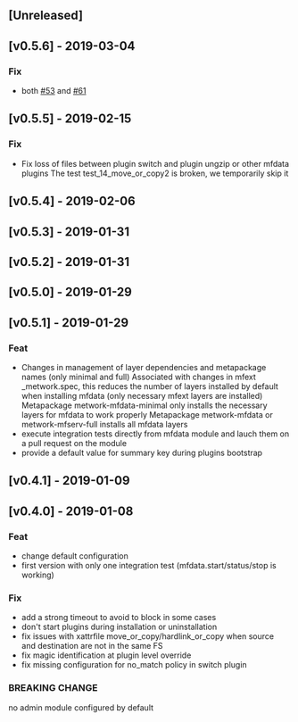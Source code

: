 <a name="unreleased"></a>
## [Unreleased]

<a name="v0.5.6"></a>
## [v0.5.6] - 2019-03-04
### Fix
- both [#53](https://github.com/metwork-framework//issues/53) and [#61](https://github.com/metwork-framework//issues/61)

<a name="v0.5.5"></a>
## [v0.5.5] - 2019-02-15
### Fix
- Fix loss of files between plugin switch and plugin ungzip or other mfdata plugins The test test_14_move_or_copy2 is broken, we temporarily skip it

<a name="v0.5.4"></a>
## [v0.5.4] - 2019-02-06

<a name="v0.5.3"></a>
## [v0.5.3] - 2019-01-31

<a name="v0.5.2"></a>
## [v0.5.2] - 2019-01-31

<a name="v0.5.0"></a>
## [v0.5.0] - 2019-01-29

<a name="v0.5.1"></a>
## [v0.5.1] - 2019-01-29
### Feat
- Changes in management of layer dependencies and metapackage names (only minimal and full) Associated with changes in mfext _metwork.spec, this reduces the number of layers installed by default when installing mfdata (only necessary mfext layers are installed) Metapackage metwork-mfdata-minimal only installs the necessary layers for mfdata to work properly Metapackage metwork-mfdata or metwork-mfserv-full installs all mfdata layers
- execute integration tests directly from mfdata module and lauch them on a pull request on the module
- provide a default value for summary key during plugins bootstrap

<a name="v0.4.1"></a>
## [v0.4.1] - 2019-01-09

<a name="v0.4.0"></a>
## [v0.4.0] - 2019-01-08
### Feat
- change default configuration
- first version with only one integration test (mfdata.start/status/stop is working)

### Fix
- add a strong timeout to avoid to block in some cases
- don't start plugins during installation or uninstallation
- fix issues with xattrfile move_or_copy/hardlink_or_copy when source and destination are not in the same FS
- fix magic identification at plugin level override
- fix missing configuration for no_match policy in switch plugin

### BREAKING CHANGE

no admin module configured by default

